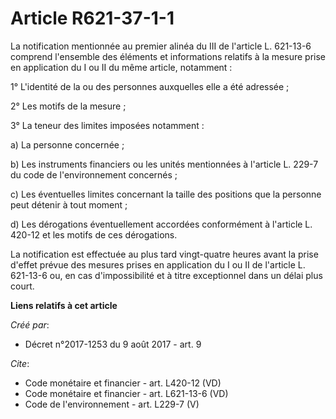 # Article R621-37-1-1

La notification mentionnée au premier alinéa du III de l'article L. 621-13-6 comprend l'ensemble des éléments et informations
relatifs à la mesure prise en application du I ou II du même article, notamment : 

1° L'identité de la ou des personnes auxquelles elle a été adressée ; 

2° Les motifs de la mesure ; 

3° La teneur des limites imposées notamment : 

a) La personne concernée ; 

b) Les instruments financiers ou les unités mentionnées à l'article L. 229-7 du code de l'environnement concernés ; 

c) Les éventuelles limites concernant la taille des positions que la personne peut détenir à tout moment ; 

d) Les dérogations éventuellement accordées conformément à l'article L. 420-12 et les motifs de ces dérogations. 

La notification est effectuée au plus tard vingt-quatre heures avant la prise d'effet prévue des mesures prises en
application du I ou II de l'article L. 621-13-6 ou, en cas d'impossibilité et à titre exceptionnel dans un délai plus court.

**Liens relatifs à cet article**

_Créé par_:

  - Décret n°2017-1253 du 9 août 2017 - art. 9

_Cite_:

  - Code monétaire et financier - art. L420-12 (VD)
  - Code monétaire et financier - art. L621-13-6 (VD)
  - Code de l'environnement - art. L229-7 (V)
